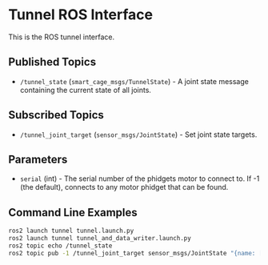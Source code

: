 Tunnel ROS Interface
======================

This is the ROS tunnel interface.

Published Topics
----------------
* `/tunnel_state` (`smart_cage_msgs/TunnelState`) - A joint state message containing the current state of all joints.

Subscribed Topics
-----------------
* `/tunnel_joint_target` (`sensor_msgs/JointState`) - Set joint state targets.

Parameters
----------
* `serial` (int) - The serial number of the phidgets motor to connect to.  If -1 (the default), connects to any motor phidget that can be found.

Command Line Examples
---------------------

```bash
ros2 launch tunnel tunnel.launch.py
ros2 launch tunnel tunnel_and_data_writer.launch.py
ros2 topic echo /tunnel_state
ros2 topic pub -1 /tunnel_joint_target sensor_msgs/JointState "{name: [right,left], position: [1000,1000]}"
```
